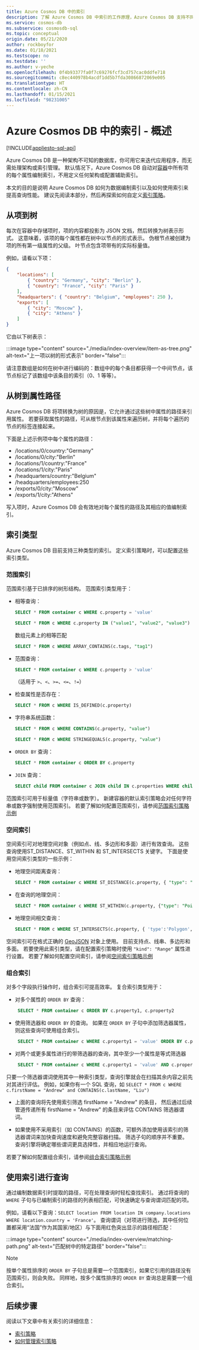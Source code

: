 ```yaml
---
title: Azure Cosmos DB 中的索引
description: 了解 Azure Cosmos DB 中索引的工作原理，Azure Cosmos DB 支持不同类型的索引，如范围索引、空间索引和组合索引。
ms.service: cosmos-db
ms.subservice: cosmosdb-sql
ms.topic: conceptual
origin.date: 05/21/2020
author: rockboyfor
ms.date: 01/18/2021
ms.testscope: no
ms.testdate: ''
ms.author: v-yeche
ms.openlocfilehash: 0f4b93377fa0f7c69276fcf3cd757cac0ddfe718
ms.sourcegitcommit: c8ec440978b4acdf1dd5b7fda30866872069e005
ms.translationtype: HT
ms.contentlocale: zh-CN
ms.lasthandoff: 01/15/2021
ms.locfileid: "98231005"
---
```

# <a name="indexing-in-azure-cosmos-db---overview"></a>Azure Cosmos DB 中的索引 - 概述
[!INCLUDE[appliesto-sql-api](includes/appliesto-sql-api.md)]

Azure Cosmos DB 是一种架构不可知的数据库，你可用它来迭代应用程序，而无需处理架构或索引管理。 默认情况下，Azure Cosmos DB 自动对[容器](account-databases-containers-items.md#azure-cosmos-containers)中所有项的每个属性编制索引，不用定义任何架构或配置辅助索引。

本文的目的是说明 Azure Cosmos DB 如何为数据编制索引以及如何使用索引来提高查询性能。 建议先阅读本部分，然后再探索如何自定义[索引策略](index-policy.md)。

## <a name="from-items-to-trees"></a>从项到树

每次在容器中存储项时，项的内容都投影为 JSON 文档，然后转换为树表示形式。 这意味着，该项的每个属性都在树中以节点的形式表示。 伪根节点被创建为项的所有第一级属性的父级。 叶节点包含项带有的实际标量值。

例如，请看以下项：

```json
{
    "locations": [
        { "country": "Germany", "city": "Berlin" },
        { "country": "France", "city": "Paris" }
    ],
    "headquarters": { "country": "Belgium", "employees": 250 },
    "exports": [
        { "city": "Moscow" },
        { "city": "Athens" }
    ]
}
```

它由以下树表示：

:::image type="content" source="./media/index-overview/item-as-tree.png" alt-text="上一项以树的形式表示" border="false":::

请注意数组是如何在树中进行编码的：数组中的每个条目都获得一个中间节点，该节点标记了该数组中该条目的索引（0、1 等等）。

## <a name="from-trees-to-property-paths"></a>从树到属性路径

Azure Cosmos DB 将项转换为树的原因是，它允许通过这些树中属性的路径来引用属性。 若要获取属性的路径，可从根节点到该属性来遍历树，并将每个遍历的节点的标签连接起来。

下面是上述示例项中每个属性的路径：

- /locations/0/country:"Germany"
- /locations/0/city:"Berlin"
- /locations/1/country:"France"
- /locations/1/city:"Paris"
- /headquarters/country:"Belgium"
- /headquarters/employees:250
- /exports/0/city:"Moscow"
- /exports/1/city:"Athens"

写入项时，Azure Cosmos DB 会有效地对每个属性的路径及其相应的值编制索引。

<a name="index-types"></a>
## <a name="types-of-indexes"></a>索引类型

Azure Cosmos DB 目前支持三种类型的索引。 定义索引策略时，可以配置这些索引类型。

### <a name="range-index"></a>范围索引

范围索引基于已排序的树形结构。 范围索引类型用于：

- 相等查询：

    ```sql
    SELECT * FROM container c WHERE c.property = 'value'
    ```

    ```sql
    SELECT * FROM c WHERE c.property IN ("value1", "value2", "value3")
    ```

    数组元素上的相等匹配
    ```sql
    SELECT * FROM c WHERE ARRAY_CONTAINS(c.tags, "tag1")
    ```

- 范围查询：

    ```sql
    SELECT * FROM container c WHERE c.property > 'value'
    ```
    （适用于 `>`、`<`、`>=`、`<=`、`!=`）

- 检查属性是否存在：

    ```sql
    SELECT * FROM c WHERE IS_DEFINED(c.property)
    ```

- 字符串系统函数：

    ```sql
    SELECT * FROM c WHERE CONTAINS(c.property, "value")
    ```

    ```sql
    SELECT * FROM c WHERE STRINGEQUALS(c.property, "value")
    ```

- `ORDER BY` 查询：

    ```sql
    SELECT * FROM container c ORDER BY c.property
    ```

- `JOIN` 查询：

    ```sql
    SELECT child FROM container c JOIN child IN c.properties WHERE child = 'value'
    ```

范围索引可用于标量值（字符串或数字）。 新建容器的默认索引策略会对任何字符串或数字强制使用范围索引。 若要了解如何配置范围索引，请参阅[范围索引策略示例](how-to-manage-indexing-policy.md#range-index)

### <a name="spatial-index"></a>空间索引

空间索引可对地理空间对象（例如点、线、多边形和多面）进行有效查询。 这些查询使用ST_DISTANCE、ST_WITHIN 和 ST_INTERSECTS 关键字。 下面是使用空间索引类型的一些示例：

- 地理空间距离查询：

    ```sql
    SELECT * FROM container c WHERE ST_DISTANCE(c.property, { "type": "Point", "coordinates": [0.0, 10.0] }) < 40
    ```

- 在查询的地理空间：

    ```sql
    SELECT * FROM container c WHERE ST_WITHIN(c.property, {"type": "Point", "coordinates": [0.0, 10.0] })
    ```

- 地理空间相交查询：

    ```sql
    SELECT * FROM c WHERE ST_INTERSECTS(c.property, { 'type':'Polygon', 'coordinates': [[ [31.8, -5], [32, -5], [31.8, -5] ]]  })  
    ```

空间索引可在格式正确的 [GeoJSON](./sql-query-geospatial-intro.md) 对象上使用。 目前支持点、线串、多边形和多面。 若要使用此索引类型，请在配置索引策略时使用 `"kind": "Range"` 属性进行设置。 若要了解如何配置空间索引，请参阅[空间索引策略示例](how-to-manage-indexing-policy.md#spatial-index)

### <a name="composite-indexes"></a>组合索引

对多个字段执行操作时，组合索引可提高效率。 复合索引类型用于：

- 对多个属性的 `ORDER BY` 查询：

    ```sql
     SELECT * FROM container c ORDER BY c.property1, c.property2
    ```

- 使用筛选器和 `ORDER BY` 的查询。 如果在 `ORDER BY` 子句中添加筛选器属性，则这些查询可使用组合索引。

    ```sql
     SELECT * FROM container c WHERE c.property1 = 'value' ORDER BY c.property1, c.property2
    ```

- 对两个或更多属性进行的带筛选器的查询，其中至少一个属性是等式筛选器

    ```sql
     SELECT * FROM container c WHERE c.property1 = 'value' AND c.property2 > 'value'
    ```

只要一个筛选器谓词使用其中一种索引类型，查询引擎就会在扫描其余内容之前先对其进行评估。 例如，如果你有一个 SQL 查询，如 `SELECT * FROM c WHERE c.firstName = "Andrew" and CONTAINS(c.lastName, "Liu")`

* 上面的查询将先使用索引筛选 firstName = "Andrew" 的条目， 然后通过后续管道传递所有 firstName = "Andrew" 的条目来评估 CONTAINS 筛选器谓词。

* 如果使用不采用索引（如 CONTAINS）的函数，可额外添加使用该索引的筛选器谓词来加快查询速度和避免完整容器扫描。 筛选子句的顺序并不重要。 查询引擎将确定哪些谓词更具选择性，并相应地运行查询。

若要了解如何配置组合索引，请参阅[组合索引策略示例](how-to-manage-indexing-policy.md#composite-index)

## <a name="querying-with-indexes"></a>使用索引进行查询

通过编制数据索引时提取的路径，可在处理查询时轻松查找索引。 通过将查询的 `WHERE` 子句与已编制索引的路径的列表相匹配，可快速确定与查询谓词匹配的项。

例如，请看以下查询：`SELECT location FROM location IN company.locations WHERE location.country = 'France'`。 查询谓词（对项进行筛选，其中任何位置都采用“法国”作为其国家/地区）与下面用红色突出显示的路径相匹配：

:::image type="content" source="./media/index-overview/matching-path.png" alt-text="匹配树中的特定路径" border="false":::

> [!NOTE]
> 按单个属性排序的 `ORDER BY` 子句总是需要一个范围索引，如果它引用的路径没有范围索引，则会失败。 同样地，按多个属性排序的 `ORDER BY` 查询总是需要一个组合索引。

## <a name="next-steps"></a>后续步骤

阅读以下文章中有关索引的详细信息：

- [索引策略](index-policy.md)
- [如何管理索引策略](how-to-manage-indexing-policy.md)

<!-- Update_Description: update meta properties, wording update, update link -->